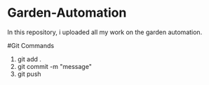 # Garden-Automation
In this repository, i uploaded all my work on the garden automation.

#Git Commands
1. git add .
2. git commit -m "message"
3. git push